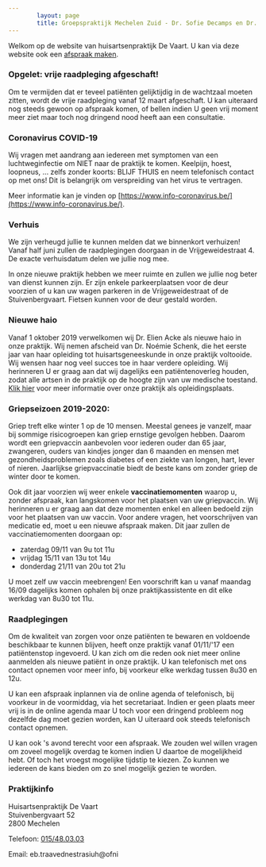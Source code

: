 ```yaml
---
        layout: page
        title: Groepspraktijk Mechelen Zuid - Dr. Sofie Decamps en Dr. Sofie Van Tongelen
---
```


Welkom op de website van huisartsenpraktijk De Vaart. U kan via deze website ook een <a href="http://www.introlution.be/clientwebsites/doctorwebsite_2/logincustom.aspx?domain=huisartsendevaart.be" target="_blank">afspraak maken</a>. 

### Opgelet: vrije raadpleging afgeschaft!

Om te vermijden dat er teveel patiënten gelijktijdig in de wachtzaal moeten zitten, wordt de vrije raadpleging vanaf 12 maart afgeschaft. U kan uiteraard nog steeds gewoon op afspraak komen, of bellen indien U geen vrij moment meer ziet maar toch nog dringend nood heeft aan een consultatie.

### Coronavirus COVID-19

Wij vragen met aandrang aan iedereen met symptomen van een luchtweginfectie om NIET naar de praktijk te komen. Keelpijn, hoest, loopneus, ... zelfs zonder koorts: BLIJF THUIS en neem telefonisch contact op met ons! Dit is belangrijk om verspreiding van het virus te vertragen. 

Meer informatie kan je vinden op [https://www.info-coronavirus.be/](https://www.info-coronavirus.be/).

### Verhuis

We zijn verheugd jullie te kunnen melden dat we binnenkort verhuizen! Vanaf half juni zullen de raadplegingen doorgaan in de Vrijgeweidestraat 4. De exacte verhuisdatum delen we jullie nog mee.

In onze nieuwe praktijk hebben we meer ruimte en zullen we jullie nog beter van dienst kunnen zijn.
Er zijn enkele parkeerplaatsen voor de deur voorzien of u kan uw wagen parkeren in de Vrijgeweidestraat of de Stuivenbergvaart. Fietsen kunnen voor de deur gestald worden.

### Nieuwe haio

Vanaf 1 oktober 2019 verwelkomen wij Dr. Elien Acke als nieuwe haio in onze praktijk. Wij nemen afscheid van Dr. Noémie Schenk, die het eerste jaar van haar opleiding tot huisartsgeneeskunde in onze praktijk voltooide. Wij wensen haar nog veel succes toe in haar verdere opleiding.  Wij herinneren U er graag aan dat wij dagelijks een patiëntenoverleg houden, zodat alle artsen in de praktijk op de hoogte zijn van uw medische toestand. <a href="praktischeinfo.html#opleidingspraktijk">Klik hier</a> voor meer informatie over onze praktijk als opleidingsplaats.

### Griepseizoen 2019-2020:

Griep treft elke winter 1 op de 10 mensen. Meestal genees je vanzelf, maar bij sommige risicogroepen kan griep ernstige gevolgen hebben. Daarom wordt een griepvaccin aanbevolen voor iederen ouder dan 65 jaar, zwangeren, ouders van kindjes jonger dan 6 maanden en mensen met gezondheidsproblemen zoals diabetes of een ziekte van longen, hart, lever of nieren. Jaarlijkse griepvaccinatie biedt de beste kans om zonder griep de winter door te komen.

Ook dit jaar voorzien wij weer enkele **vaccinatiemomenten** waarop u, zonder afspraak, kan langskomen voor het plaatsen van uw griepvaccin. Wij herinneren u er graag aan dat deze momenten enkel en alleen bedoeld zijn voor het plaatsen van uw vaccin. Voor andere vragen, het voorschrijven van medicatie ed, moet u een nieuwe afspraak maken. 
Dit jaar zullen de vaccinatiemomenten doorgaan op:
- zaterdag 09/11 van 9u tot 11u
- vrijdag 15/11 van 13u tot 14u
- donderdag 21/11 van 20u tot 21u 

U moet zelf uw vaccin meebrengen! Een voorschrift kan u vanaf maandag 16/09 dagelijks komen ophalen bij onze praktijkassistente en dit elke werkdag van 8u30 tot 11u.

### Raadplegingen

Om de kwaliteit van zorgen voor onze patiënten te bewaren en voldoende beschikbaar te kunnen blijven, heeft onze praktijk vanaf 01/11/'17 een patiëntenstop ingevoerd. U kan zich om die reden ook niet meer online aanmelden als nieuwe patiënt in onze praktijk. U kan telefonisch met ons contact opnemen voor meer info, bij voorkeur elke werkdag tussen 8u30 en 12u.

U kan een afspraak inplannen via de online agenda of telefonisch, bij voorkeur in de voormiddag, via het secretariaat. Indien er geen plaats meer vrij is in de online agenda maar U toch voor een dringend probleem nog dezelfde dag moet gezien worden, kan U uiteraard ook steeds telefonisch contact opnemen. 

U kan ook 's avond terecht voor een afspraak. We zouden wel willen vragen om zoveel mogelijk overdag te komen indien U daartoe de mogelijkheid hebt. Of toch het vroegst mogelijke tijdstip te kiezen. Zo kunnen we iedereen de kans bieden om zo snel mogelijk gezien te worden.


### Praktijkinfo

<p>
Huisartsenpraktijk De Vaart<br>
Stuivenbergvaart 52<br>
2800 Mechelen<br>
</p>
<p>
Telefoon: <a href="tel:015/48.03.03">015/48.03.03</a>
</p>

<p>
Email: <span class="doeeensraar">eb.traavednestrasiuh@ofni</span>
</p>